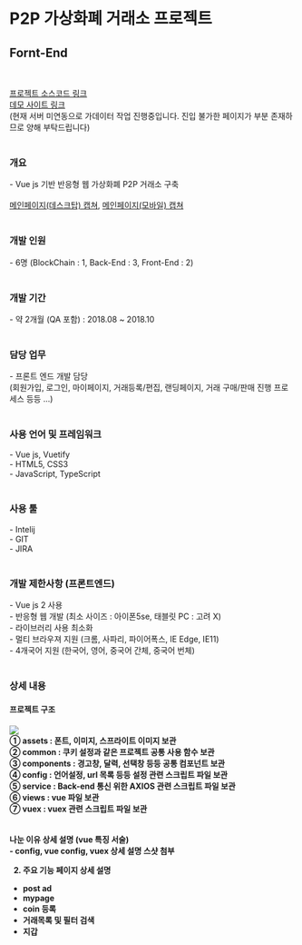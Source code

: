 # P2P 가상화폐 거래소 프로젝트
<h2>Fornt-End</h2>
<br>

<a href="https://github.com/bisu8018/p2p_exchange_front_end/">프로젝트 소스코드 링크</a>
<br>
<a href="https://bisu8018.github.io/">데모 사이트 링크</a><br> (현재 서버 미연동으로 가데이터 작업 진행중입니다. 진입 불가한 페이지가 부분 존재하므로 양해 부탁드립니다)
<br>
<br>

<h3>개요</h3>
- Vue js 기반 반응형 웹 가상화폐 P2P 거래소 구축
<br>
<br>
<a href="images/main_page.png">메인페이지(데스크탑) 캡쳐</a>, 
<a href="images/main_page(mobile).png">메인페이지(모바일) 캡쳐</a>
<br>
<br>


<h3>개발 인원</h3>
- 6명 (BlockChain : 1, Back-End : 3, Front-End : 2)
<br>
<br>

<h3>개발 기간</h3>
- 약 2개월 (QA 포함) : 2018.08 ~ 2018.10
<br>
<br>

<h3>담당 업무</h3>
- 프론트 엔드 개발 담당
<br>
(회원가입, 로그인, 마이페이지, 거래등록/편집, 랜딩페이지, 거래 구매/판매 진행 프로세스 등등 ...)
<br>
<br>

<h3>사용 언어 및 프레임워크</h3>
- Vue js, Vuetify
<br>
- HTML5, CSS3
<br>
- JavaScript, TypeScript
<br>
<br>

<h3>사용 툴</h3>
- Intelij
<br>
- GIT
<br>
- JIRA
<br>
<br>

<h3>개발 제한사항 (프론트엔드)</h3>
- Vue js 2 사용
<br>
- 반응형 웹 개발 (최소 사이즈 : 아이폰5se, 태블릿 PC : 고려 X)
<br>
- 라이브러리 사용 최소화
<br>
- 멀티 브라우져 지원 (크롬, 사파리, 파이어폭스, IE Edge, IE11)
<br>
- 4개국어 지원 (한국어, 영어, 중국어 간체, 중국어 번체)
<br>
<br>


<h3>상세 내용</h3>
<h4>프로젝트 구조<h4>
<image src="images/prj_structure.png">
  <br>
  ① assets : 폰트, 이미지, 스프라이트 이미지 보관<br>
  ② common : 쿠키 설정과 같은 프로젝트 공통 사용 함수 보관<br>
  ③ components : 경고창, 달력, 선택창 등등 공통 컴포넌트 보관<br>
  ④ config : 언어설정, url 목록 등등 설정 관련 스크립트 파일 보관<br>
  ⑤ service : Back-end 통신 위한 AXIOS 관련 스크립트 파일 보관<br>
  ⑥ views : vue 파일 보관<br>
  ⑦ vuex : vuex 관련 스크립트 파일 보관<br>
  <br>
  <br>
  나눈 이유 상세 설명 (vue 특징 서술)<br>
-  config, vue config, vuex 상세 설명 스샷 첨부<br>

2. 주요 기능 페이지 상세 설명
- post ad
- mypage
- coin 등록
- 거래목록 및 필터 검색
- 지갑


